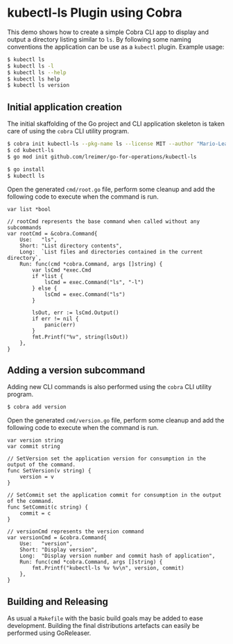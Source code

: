 # kubectl-ls Plugin using Cobra

This demo shows how to create a simple Cobra CLI app to display and output
a directory listing similar to `ls`. By following some naming conventions the
application can be use as a `kubectl` plugin. Example usage:

```bash
$ kubectl ls
$ kubectl ls -l
$ kubectl ls --help
$ kubectl ls help
$ kubectl ls version
```

## Initial application creation

The initial skaffolding of the Go project and CLI application skeleton is taken care
of using the `cobra` CLI utility program.

```bash
$ cobra init kubectl-ls --pkg-name ls --license MIT --author "Mario-Leander Reimer"
$ cd kubectl-ls
$ go mod init github.com/lreimer/go-for-operations/kubectl-ls

$ go install
$ kubectl ls
```

Open the generated `cmd/root.go` file, perform some cleanup and add the following code
to execute when the command is run.
```golang
var list *bool

// rootCmd represents the base command when called without any subcommands
var rootCmd = &cobra.Command{
	Use:   "ls",
	Short: "List directory contents",
	Long:  `List files and directories contained in the current directory`,
	Run: func(cmd *cobra.Command, args []string) {
		var lsCmd *exec.Cmd
		if *list {
			lsCmd = exec.Command("ls", "-l")
		} else {
			lsCmd = exec.Command("ls")
		}

		lsOut, err := lsCmd.Output()
		if err != nil {
			panic(err)
		}
		fmt.Printf("%v", string(lsOut))
	},
}
```

## Adding a version subcommand

Adding new CLI commands is also performed using the `cobra` CLI utility program.

```bash
$ cobra add version
```

Open the generated `cmd/version.go` file, perform some cleanup and add the following code
to execute when the command is run.
```golang
var version string
var commit string

// SetVersion set the application version for consumption in the output of the command.
func SetVersion(v string) {
	version = v
}

// SetCommit set the application commit for consumption in the output of the command.
func SetCommit(c string) {
	commit = c
}

// versionCmd represents the version command
var versionCmd = &cobra.Command{
	Use:   "version",
	Short: "Display version",
	Long:  "Display version number and commit hash of application",
	Run: func(cmd *cobra.Command, args []string) {
		fmt.Printf("kubectl-ls %v %v\n", version, commit)
	},
}
``` 

## Building and Releasing

As usual a `Makefile` with the basic build goals may be added to ease development. Building the
final distributions artefacts can easily be performed using GoReleaser.
